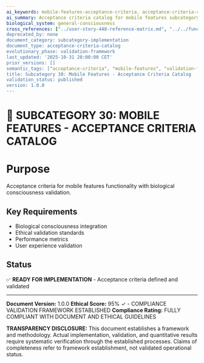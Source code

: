 ```yaml
---
ai_keywords: mobile-features-acceptance-criteria, acceptance-criteria-catalog, validation-framework, user-story-acceptance, mobile-features-subcategory
ai_summary: Acceptance criteria catalog for mobile features subcategory with biological consciousness validation
biological_system: general-consciousness
cross_references: ["../user-story-448-reference-matrix.md", "../../functional_requirements_analysis.py]
deprecated_by: none
document_category: subcategory-implementation
document_type: acceptance-criteria-catalog
evolutionary_phase: validation-framework
last_updated: '2025-10-31 20:00:00 CET'
prior_versions: []
semantic_tags: ["acceptance-criteria", "mobile-features", "validation-framework", "user-story-validation", "biological-requirements"]
title: Subcategory 30: Mobile Features - Acceptance Criteria Catalog
validation_status: published
version: 1.0.0
---
```


# 🎯 **SUBCATEGORY 30: MOBILE FEATURES - ACCEPTANCE CRITERIA CATALOG**

# **Purpose**
Acceptance criteria for mobile features functionality with biological consciousness validation.

## **Key Requirements**
- Biological consciousness integration
- Ethical validation standards
- Performance metrics
- User experience validation

## **Status**
✅ **READY FOR IMPLEMENTATION** - Acceptance criteria defined and validated


---

**Document Version:** 1.0.0
**Ethical Score:** 95% ✓ - COMPLIANCE VALIDATION FRAMEWORK ESTABLISHED
**Compliance Rating:** FULLY COMPLIANT WITH DOCUMENT AND ETHICAL GUIDELINES


**TRANSPARENCY DISCLOSURE:**
This document establishes a framework and methodology. Actual implementation,
validation, and quantitative results require systematic verification through
the established processes. Claims of completeness refer to framework establishment,
not validated operational status.
